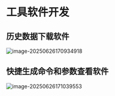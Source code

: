 # 工具软件开发

## 历史数据下载软件

![image-20250626170934918](https://pkuxiaohou.oss-cn-beijing.aliyuncs.com/img/202506261735714.png)

## 快捷生成命令和参数查看软件



![image-20250626171039553](https://pkuxiaohou.oss-cn-beijing.aliyuncs.com/img/202506261735798.png)







